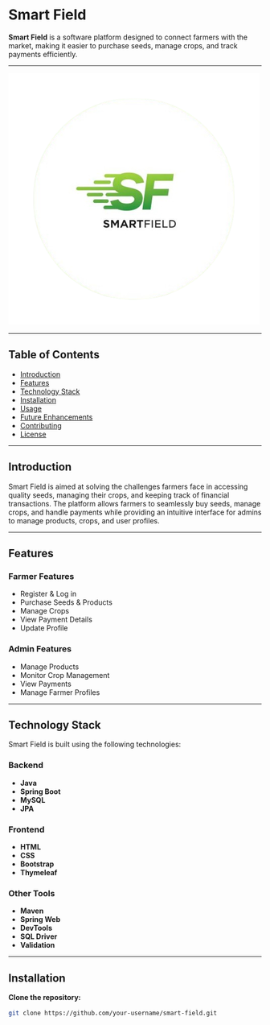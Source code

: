 # Smart Field

**Smart Field** is a software platform designed to connect farmers with the market, making it easier to purchase seeds, manage crops, and track payments efficiently.

---

![Smart Field Logo](src/main/resources/static/resources/logo-2.png) 

---

## Table of Contents
- [Introduction](#introduction)
- [Features](#features)
- [Technology Stack](#technology-stack)
- [Installation](#installation)
- [Usage](#usage)
- [Future Enhancements](#future-enhancements)
- [Contributing](#contributing)
- [License](#license)

---

## Introduction
Smart Field is aimed at solving the challenges farmers face in accessing quality seeds, managing their crops, and keeping track of financial transactions. The platform allows farmers to seamlessly buy seeds, manage crops, and handle payments while providing an intuitive interface for admins to manage products, crops, and user profiles.

---

## Features

### Farmer Features
- Register & Log in
- Purchase Seeds & Products
- Manage Crops
- View Payment Details
- Update Profile

### Admin Features
- Manage Products
- Monitor Crop Management
- View Payments
- Manage Farmer Profiles

---

## Technology Stack

Smart Field is built using the following technologies:

### Backend
- **Java**
- **Spring Boot**
- **MySQL**
- **JPA**

### Frontend
- **HTML**
- **CSS**
- **Bootstrap**
- **Thymeleaf**

### Other Tools
- **Maven**
- **Spring Web**
- **DevTools**
- **SQL Driver**
- **Validation**

---

## Installation

**Clone the repository:**

   ```bash
   git clone https://github.com/your-username/smart-field.git
